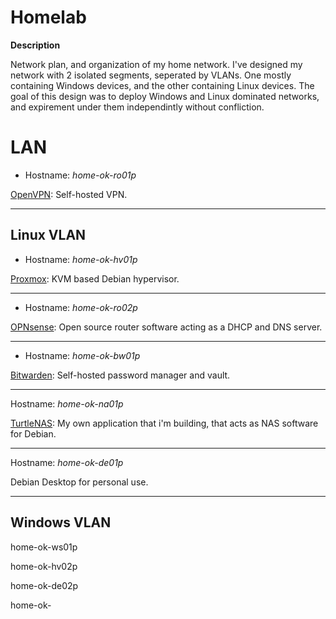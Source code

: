 # Homelab

**Description**

Network plan, and organization of my home network. I've designed my network with 2 isolated segments, seperated by VLANs. One mostly containing Windows devices, and the other containing Linux devices. The goal of this design was to deploy Windows and Linux dominated networks, and expirement under them independintly without confliction.


# LAN

- Hostname: *home-ok-ro01p*

[OpenVPN](https://github.com/OpenVPN/openvpn): Self-hosted VPN.

______________________________________________________________________________


## Linux VLAN

- Hostname: *home-ok-hv01p*

[Proxmox](https://www.proxmox.com/en/): KVM based Debian hypervisor. 

______________________________________________________________________________

- Hostname: *home-ok-ro02p*

[OPNsense](https://opnsense.org/): Open source router software acting as a DHCP and DNS server.

______________________________________________________________________________

- Hostname: *home-ok-bw01p*

[Bitwarden](https://github.com/bitwarden/server): Self-hosted password manager and vault.

______________________________________________________________________________

Hostname: *home-ok-na01p*

[TurtleNAS](https://github.com/allenc125789/TurtleNAS): My own application that i'm building, that acts as NAS software for Debian.

______________________________________________________________________________

Hostname: *home-ok-de01p*

Debian Desktop for personal use.

______________________________________________________________________________

## Windows VLAN

home-ok-ws01p

home-ok-hv02p

home-ok-de02p

home-ok-


